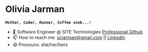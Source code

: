 # Olivia Jarman

**`Mother, Coder, Runner, Coffee snob...! `**

- 🌱 Software Engineer @ SITE Technologies <a href="https://github.com/ojarmanST">Professional Github</a>
- 📫 How to reach me: ocjarman@gmail.com || <a href="https://www.linkedin.com/in/oliviajarman">LinkedIn</a>
- 😄 Pronouns: she/her/hers


